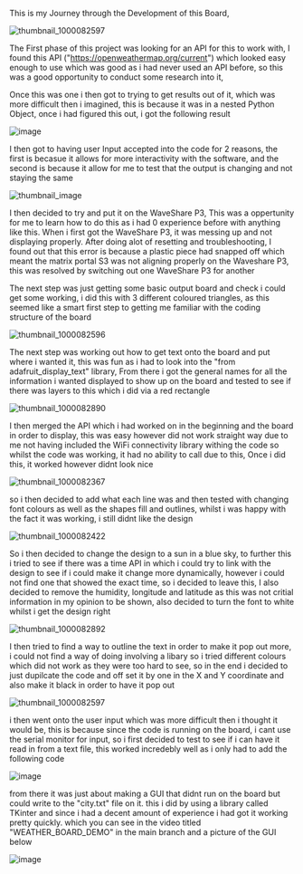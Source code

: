 This is my Journey through the Development of this Board,

![thumbnail_1000082597](https://github.com/user-attachments/assets/92e8ad54-e1f6-484d-a9cf-a4f11859e17e)

The First phase of this project was looking for an API for this to work with, I found this API ("https://openweathermap.org/current") which looked easy enough to use which was good as i had never used an API before, so this was a good opportunity to conduct some research into it,

Once this was one i then got to trying to get results out of it, which was more difficult then i imagined, this is because it was in a nested Python Object, once i had figured this out, i got the following result

![image](https://github.com/user-attachments/assets/e0240f59-168b-4645-ad00-7334e47b8f1a)

I then got to having user Input accepted into the code for 2 reasons, the first is becasue it allows for more interactivity with the software, and the second is because it allow for me to test that the output is changing and not staying the same

![thumbnail_image](https://github.com/user-attachments/assets/0f1bd3b0-2875-4690-b5e9-03bd7480ec1c)


I then decided to try and put it on the WaveShare P3, This was a oppertunity for me to learn how to do this as i had 0 experience before with anything like this. When i first got the WaveShare P3, it was messing up and not displaying properly. After doing alot of resetting and troubleshooting, I found out that this error is because a plastic piece had snapped off which meant the matrix portal S3 was not aligning properly on the Waveshare P3, this was resolved by switching out one WaveShare P3 for another

The next step was just getting some basic output board and check i could get some working, i did this with 3 different coloured triangles, as this seemed like a smart first step to getting me familiar with the coding structure of the board

![thumbnail_1000082596](https://github.com/user-attachments/assets/0dd0abf5-bdbd-4f82-b64f-5ab175087973)

The next step was working out how to get text onto the board and put where i wanted it, this was fun as i had to look into the "from adafruit_display_text" library, From there i got the general names for all the information i wanted displayed to show up on the board and tested to see if there was layers to this which i did via a red rectangle

![thumbnail_1000082890](https://github.com/user-attachments/assets/32440518-6911-4380-9c3f-87c26a8e800a)

I then merged the API which i had worked on in the beginning and the board in order to display, this was easy however did not work straight way due to me not having included the WiFi connectivity library withing the code so whilst the code was working, it had no ability to call due to this, Once i did this, it worked however didnt look nice

![thumbnail_1000082367](https://github.com/user-attachments/assets/aabbab57-860e-4087-afde-ed3decf82724)

so i then decided to add what each line was and then tested with changing font colours as well as the shapes fill and outlines, whilst i was happy with the fact it was working, i still didnt like the design

![thumbnail_1000082422](https://github.com/user-attachments/assets/d76beb38-e8f5-4e18-92c6-9746aba83752)

So i then decided to change the design to a sun in a blue sky, to further this i tried to see if there was a time API in which i could try to link with the design to see if i could make it change more dynamically, however i could not find one that showed the exact time, so i decided to leave this, I also decided to remove the humidity, longitude and latitude as this was not critial information in my opinion to be shown, also decided to turn the font to white whilst i get the design right

![thumbnail_1000082892](https://github.com/user-attachments/assets/ef172730-6cf8-40ad-8404-dfaf8e47b727)

I then tried to find a way to outline the text in order to make it pop out more, i could not find a way of doing involving a libary so i tried different colours which did not work as they were too hard to see, so in the end i decided to just dupilcate the code and off set it by one in the X and Y coordinate and also make it black in order to have it pop out 

![thumbnail_1000082597](https://github.com/user-attachments/assets/92e8ad54-e1f6-484d-a9cf-a4f11859e17e)

i then went onto the user input which was more difficult then i thought it would be, this is because since the code is running on the board, i cant use the serial monitor for input, so i first decided to test to see if i can have it read in from a text file, this worked incredebly well as i only had to add the following code

![image](https://github.com/user-attachments/assets/f78fdf2d-afa9-4a16-b6ad-9f10aca11a5f)

from there it was just about making a GUI that didnt run on the board but could write to the "city.txt" file on it. this i did by using a library called TKinter and since i had a decent amount of experience i had got it working pretty quickly. which you can see in the video titled "WEATHER_BOARD_DEMO" in the main branch and a picture of the GUI below

![image](https://github.com/user-attachments/assets/97202e13-e324-4d95-bebd-946f20a6de72)


